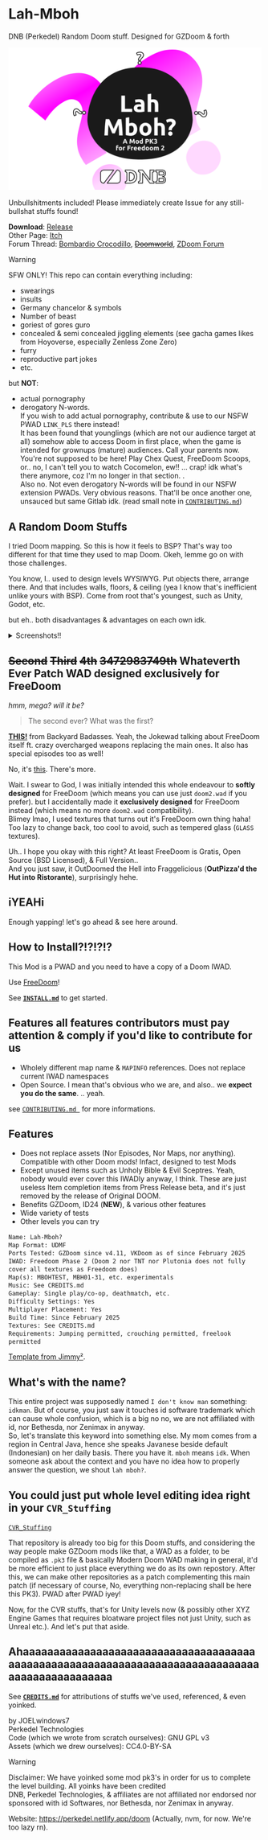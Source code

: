 # Lah-Mboh
 DNB (Perkedel) Random Doom stuff. Designed for GZDoom & forth
 
![Cover](/graphics/ForumCover.png)

Unbullshitments included! Please immediately create Issue for any still-bullshat stuffs found!

**Download**: [Release](https://github.com/Perkedel/Lah-Mboh/releases)  
Other Page: [Itch](https://joelwindows7.itch.io/lah-mboh)  
Forum Thread: [Bombardio Crocodillo](https://doomer.boards.net/thread/3940/lah-mboh-test-megawads), ~~[Doomworld](https://www.doomworld.com/forum/topic/151743-gzdoom-zscript-lah-mboh-test-map-megawads/)~~, [ZDoom Forum](https://forum.zdoom.org/viewtopic.php?t=80264)

> [!WARNING] 
> SFW ONLY! This repo can contain everything including: 
> - swearings
> - insults
> - Germany chancelor & symbols
> - Number of beast
> - goriest of gores guro
> - concealed & semi concealed jiggling elements (see gacha games likes from Hoyoverse, especially Zenless Zone Zero)
> - furry
> - reproductive part jokes 
> - etc.
> 
> but **NOT**:
> - actual pornography
> - derogatory N-words.  
> If you wish to add actual pornography, contribute & use to our NSFW PWAD `LINK_PLS` there instead!  
> It has been found that younglings (which are not our audience target at all) somehow able to access Doom in first place, when the game is intended for grownups (mature) audiences.
> Call your parents now. You're not supposed to be here! Play Chex Quest, FreeDoom Scoops, or.. 
> no, I can't tell you to watch Cocomelon, ew!! ... crap! idk what's there anymore, coz I'm no longer in that section.
> .  
> Also no. Not even derogatory N-words will be found in our NSFW extension PWADs. Very obvious reasons. 
> That'll be once another one, unsauced but same Gitlab idk. (read small note in [`CONTRIBUTING.md`](CONTRIBUTING.md))

## A Random Doom Stuffs

I tried Doom mapping. So this is how it feels to BSP? That's way too different for that time they used to map Doom. Okeh, lemme go on with those challenges.

You know, I.. used to design levels WYSIWYG. 
Put objects there, arrange there. And that includes walls, floors, & 
ceiling (yea I know that's inefficient unlike yours with BSP). Come from root that's youngest, such as Unity, Godot, etc.

but eh.. both disadvantages & advantages on each own idk.

<details>
<summary>Screenshots!!</summary>

![item variety](/src/screenshot/itemvarietytest.png)  
![enemy tester](/src/screenshot/enemytester.png)  
![boss brain](/src/screenshot/ohnobossbrain.png)  
![knockoff](/src/screenshot/pove1m1knockoff.png)  
![shooting range](/src/screenshot/shootingrangefrombehind.png)  

</details>

## ~~Second~~ ~~Third~~ ~~4th~~ ~~3472983749th~~ Whateverth Ever Patch WAD designed exclusively for FreeDoom

*hmm, mega? will it be?*

> The second ever? What was the first?

[**THIS!**](https://www.moddb.com/mods/freedoom-badss-editionmappack) from Backyard Badasses. 
Yeah, the Jokewad talking about FreeDoom itself ft. crazy overcharged weapons replacing the main ones. 
It also has special episodes too as well!

No, it's [this](https://www.moddb.com/addons/freedoom-phase-2-freedom-on-earth1). There's more.

Wait. I swear to God, I was initially intended this whole endeavour to **softly designed** for FreeDoom (which means you can use just `doom2.wad` if you prefer). 
but I accidentally made it **exclusively designed** for FreeDoom instead (which means no more `doom2.wad` compatibility).  
Blimey lmao, I used textures that turns out it's FreeDoom own thing haha! Too lazy to change back, too cool to avoid, such as tempered glass (`GLASS` textures).

Uh.. I hope you okay with this right? At least FreeDoom is Gratis, Open Source (BSD Licensed), & Full Version..  
And you just saw, it OutDoomed the Hell into Fraggelicious (**OutPizza'd the Hut into Ristorante**), surprisingly hehe.

## iYEAHi

Enough yapping! let's go ahead & see here around.

## How to Install?!?!?!?

This Mod is a PWAD and you need to have a copy of a Doom IWAD.

Use [FreeDoom](https://freedoom.github.io/)!

See [**`INSTALL.md`**](INSTALL.md) to get started.

## Features all features contributors must pay attention & comply if you'd like to contribute for us

- Wholely different map name & `MAPINFO` references. Does not replace current IWAD namespaces
- Open Source. I mean that's obvious who we are, and also.. we **expect you do the same**. .. yeah.

see [`CONTRIBUTING.md `](/CONTRIBUTING.md) for more informations.

## Features

- Does not replace assets (Nor Episodes, Nor Maps, nor anything). Compatible with other Doom mods! Infact, designed to test Mods
 - Except unused items such as Unholy Bible & Evil Sceptres. Yeah, nobody would ever cover this IWADly anyway, I think. These are just useless Item completion items from Press Release beta, and it's just removed by the release of Original DOOM.
- Benefits GZDoom, ID24 (**NEW**), & various other features
- Wide variety of tests
- Other levels you can try

```
Name: Lah-Mboh?
Map Format: UDMF
Ports Tested: GZDoom since v4.11, VKDoom as of since February 2025
IWAD: Freedoom Phase 2 (Doom 2 nor TNT nor Plutonia does not fully cover all textures as Freedoom does)
Map(s): MBOHTEST, MBH01-31, etc. experimentals
Music: See CREDITS.md
Gameplay: Single play/co-op, deathmatch, etc.
Difficulty Settings: Yes
Multiplayer Placement: Yes
Build Time: Since February 2025
Textures: See CREDITS.md
Requirements: Jumping permitted, crouching permitted, freelook permitted
```
[Template from Jimmy²](https://www.doomworld.com/forum/post/1782450).

## What's with the name?

This entire project was supposedly named `I don't know man` something: `idkman`. But of course, you just saw it touches id software 
trademark which can cause whole confusion, which is a big no no, we are not affiliated with id, nor Bethesda, nor Zenimax in anyway.  
So, let's translate this keyword into something else. 
My mom comes from a region in Central Java, hence she speaks Javanese beside default (Indonesian) on her daily basis. 
There you have it. `mboh` means `idk`. When someone ask about the context and you have no idea how to properly answer the question, we shout `lah mboh?`.

## You could just put whole level editing idea right in your `CVR_Stuffing`
[`CVR_Stuffing`](https://github.com/Perkedel/CVR_Stuffing)

That repository is already too big for this Doom stuffs, and considering the way people make GZDoom mods like that, a WAD as a folder, to be compiled as `.pk3` file & 
basically Modern Doom WAD making in general, it'd be more efficient to just place everything we do as its own repostory. 
After this, we can make other repositories as a patch complementing this main patch (if necessary of course, No, everything non-replacing shall be here this PK3). PWAD after PWAD iyey!

Now, for the CVR stuffs, that's for Unity levels now (& possibly other XYZ Engine Games that requires bloatware project files not just Unity, such as Unreal etc.). And let's put that aside.

## Ahaaaaaaaaaaaaaaaaaaaaaaaaaaaaaaaaaaaaaaaaaaaaaaaaaaaaaaaaaaaaaaaaaaaaaaaaaaaaaaaaaaaaaaaaaaaaaaaa

See [**`CREDITS.md`**](CREDITS.md) for attributions of stuffs we've used, referenced, & even yoinked.

by JOELwindows7  
Perkedel Technologies  
Code (which we wrote from scratch ourselves): GNU GPL v3  
Assets (which we drew ourselves): CC4.0-BY-SA

> [!WARNING]
> Disclaimer: We have yoinked some mod pk3's in order for us to complete the level building. All yoinks have been credited  
> DNB, Perkedel Technologies, & affiliates are not affiliated nor endorsed nor sponsored with id Softwares, nor Bethesda, nor Zenimax in anyway.

Website: https://perkedel.netlify.app/doom (Actually, nvm, for now. We're too lazy rn).